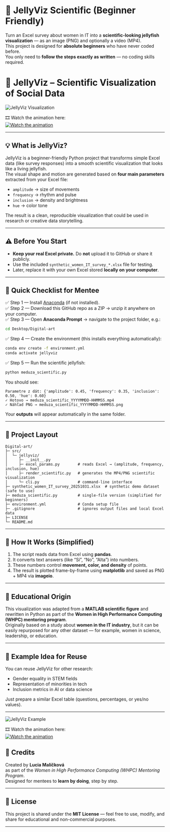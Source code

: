 # 🪼 JellyViz Scientific (Beginner Friendly)

Turn an Excel survey about women in IT into a **scientific-looking jellyfish visualization** — as an image (PNG) and optionally a video (MP4).  
This project is designed for **absolute beginners** who have never coded before.  
You only need to **follow the steps exactly as written** — no coding skills required.


# 🪼 JellyViz – Scientific Visualization of Social Data

![JellyViz Visualization](./outputs/meduza_scientific_20251031-191606.png)

🎞️ Watch the animation here:  
[![Watch the animation](https://img.youtube.com/vi/snEl3e49-to/0.jpg)](https://www.youtube.com/watch?v=snEl3e49-to)

---

## 💡 What is JellyViz?

JellyViz is a beginner-friendly Python project that transforms simple Excel data (like survey responses) into a smooth scientific visualization that looks like a living jellyfish.  
The visual shape and motion are generated based on **four main parameters** extracted from your Excel file:

- `amplitude` → size of movements  
- `frequency` → rhythm and pulse  
- `inclusion` → density and brightness  
- `hue` → color tone

The result is a clean, reproducible visualization that could be used in research or creative data storytelling.

---

## ⚠️ Before You Start

- **Keep your real Excel private.** Do **not** upload it to GitHub or share it publicly.  
- Use the included `synthetic_women_IT_survey_*.xlsx` file for testing.  
- Later, replace it with your own Excel stored **locally on your computer**.

---

## 🧩 Quick Checklist for Mentee

✅ Step 1 — Install [Anaconda](https://www.anaconda.com/products/distribution) (if not installed).  
✅ Step 2 — Download this GitHub repo as a ZIP → unzip it anywhere on your computer.  
✅ Step 3 — Open **Anaconda Prompt** → navigate to the project folder, e.g.:
```bash
cd Desktop/Digital-art
```
✅ Step 4 — Create the environment (this installs everything automatically):
```bash
conda env create -f environment.yml
conda activate jellyviz
```
✅ Step 5 — Run the scientific jellyfish:
```bash
python meduza_scientific.py
```

You should see:
```
Parametre z dát: {'amplitude': 0.45, 'frequency': 0.35, 'inclusion': 0.50, 'hue': 0.60}
✓ Hotovo → meduza_scientific_YYYYMMDD-HHMMSS.mp4
✓ Náhľad PNG → meduza_scientific_YYYYMMDD-HHMMSS.png
```

Your **outputs** will appear automatically in the same folder.

---

## 📁 Project Layout

```
Digital-art/
├─ src/
│  └─ jellyviz/
│     ├─ __init__.py
│     ├─ excel_params.py        # reads Excel → (amplitude, frequency, inclusion, hue)
│     ├─ render_scientific.py   # generates the MP4/PNG scientific visualization
│     └─ cli.py                 # command-line interface
├─ synthetic_women_IT_survey_20251031.xlsx  # synthetic demo dataset (safe to use)
├─ meduza_scientific.py         # single-file version (simplified for beginners)
├─ environment.yml              # Conda setup file
├─ .gitignore                   # ignores output files and local Excel data
├─ LICENSE
└─ README.md
```

---

## 🧠 How It Works (Simplified)

1. The script reads data from Excel using **pandas**.  
2. It converts text answers (like “Sí”, “No”, “Alta”) into numbers.  
3. These numbers control **movement, color, and density** of points.  
4. The result is plotted frame-by-frame using **matplotlib** and saved as PNG + MP4 via **imageio**.

---

## 🧬 Educational Origin

This visualization was adapted from a **MATLAB scientific figure** and rewritten in Python as part of the **Women in High Performance Computing (WHPC) mentoring program**.  
Originally based on a study about **women in the IT industry**, but it can be easily repurposed for any other dataset — for example, women in science, leadership, or education.

---

## 🪸 Example Idea for Reuse

You can reuse JellyViz for other research:
- Gender equality in STEM fields  
- Representation of minorities in tech  
- Inclusion metrics in AI or data science  

Just prepare a similar Excel table (questions, percentages, or yes/no values).

---
![JellyViz Example](./meduza_scientific_20251031-191606)

🎞️ Watch the animation here:  
[![Watch the animation](https://img.youtube.com/vi/snEl3e49-to/0.jpg)](https://www.youtube.com/watch?v=snEl3e49-to)



## 🧰 Credits

Created by **Lucia Malíčková**  
as part of the *Women in High Performance Computing (WHPC) Mentoring Program*.  
Designed for mentees to **learn by doing**, step by step.

---

## 📜 License

This project is shared under the **MIT License** — feel free to use, modify, and share for educational and non-commercial purposes.

---

